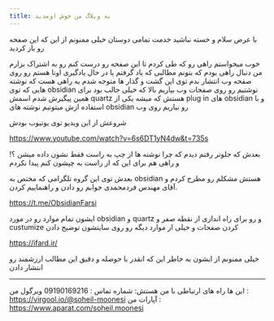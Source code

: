 ```yaml
---
title: به وبلاگ من خوش اومدید
---
```


با عرض سلام و خسته نباشید خدمت تمامی دوستان 
خیلی ممنونم از این که این صفحه رو باز کردید 

خوب میخواستم راهی رو که طی کردم تا این صفحه رو درست کنم رو به اشتراک بزارم 
من دنبال راهی بودم که بتونم مطالبی که یاد گرفتم یا در حال یادگیری اونا هستم رو روی صفحه وب انتشار بدم توی این گشت و گذار ها متوجه شدم یه راهی هست که نوشته هایی که توی obsidian نوشتیم رو روی صفحات وب بیاریم بالا که خیلی جالب بود برای همین پیگیرش شدم 
اسمش quartz هستش که میشه یکی از plug in های obsidian و با استفاده ازش میتونیم نوشته های obsidian رو بیاریم روی وب 

شروعش از این ویدیو توی یوتیوب بودش 

https://www.youtube.com/watch?v=6s6DT1yN4dw&t=735s

بعدش که جلوتر رفتم دیدم که چرا نوشته ها از چپ به راست فقط نشون داده میشن ؟! و راهی هم برای این که از راست به چپشون کنم پیدا نکردم 

بعدش توی این گروه تلگرامی که مختص به obsidian هستش مشکلم رو مطرح کردم و آقای مهندس فردمحمدی جوابم رو دادن و راهنماییم کردن.

https://t.me/ObsidianFarsi

ایشون تمام موارد رو در مورد obsidian و quartz و رو برای راه اندازی از نقطه صفر و custumize کردن صفحات و خیلی از موارد دیگه رو روی سایتشون توضیح دادن 

https://ifard.ir/

خیلی ممنونم از ایشون به خاطر این که انقدر با حوصله و دقیق این مطالب ارزشمند رو انتشار دادن 

------------------------

این ها راه های ارتباطی با من هستش:
شماره تماس : 09190169216
ویرگول من : https://virgool.io/@soheil-moonesi
آپارات من : https://www.aparat.com/soheil.moonesi



